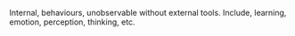 Internal, behaviours, unobservable without external tools. Include, learning, emotion, perception, thinking, etc.